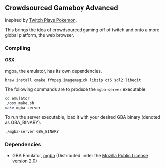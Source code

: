 ## Crowdsourced Gameboy Advanced

Inspired by [Twitch Plays Pokemon](https://www.twitch.tv/twitchplayspokemon).

This brings the idea of crowdsourced gaming off of twitch and onto a more global platform, the web browser.

### Compiling

#### OSX

mgba, the emulator, has its own dependencies.
```bash
brew install cmake ffmpeg imagemagick libzip qt5 sdl2 libedit
```

The following commands are to produce the `mgba-server` executable.
```bash
cd emulator
./osx_make.sh
make mgba-server
```

To run the server executable, load it with your desired GBA binary (denoted as GBA_BINARY).
```bash
./mgba-server GBA_BINARY
```

### Dependencies

- GBA Emulator, [mgba](https://github.com/mgba-emu/mgba) (Distributed under the [Mozilla Public License version 2.0](https://www.mozilla.org/en-US/MPL/2.0/))
